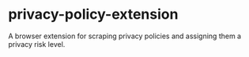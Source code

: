 # privacy-policy-extension
A browser extension for scraping privacy policies and assigning them a privacy risk level.
